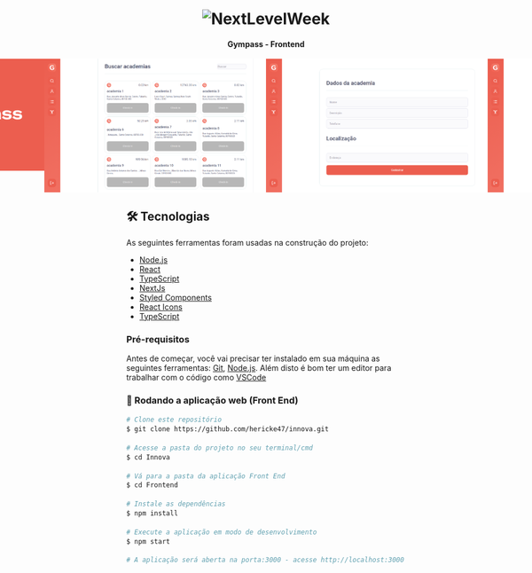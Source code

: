 <h1 align="center">
    <img alt="NextLevelWeek" title="#NextLevelWeek" style="background= '#000'" src="https://play-lh.googleusercontent.com/eYpDhWypRwEmmSL7GPMiilwQEVEj2HISsUW_OflkCLUsdOHz5U9e3ePRu2flVuVKvaI" width="100px" />
</h1>

<h4 align="center">
	Gympass - Frontend
</h4>

<p align="center" style="display: flex; align-items: flex-start; justify-content: center;">
  <img alt="Innova" title="#Innova" src="./.github/login.png" width="400px">

  <img alt="Innova" title="#Innova" src="./.github/buscar-academias.png" width="400px">

  <img alt="Innova" title="#Innova" src="./.github/cadastrar-academia.png" width="400px">

  <img alt="Innova" title="#Innova" src="./.github/check-ins.png" width="400px">
</p>


## 🛠 Tecnologias

As seguintes ferramentas foram usadas na construção do projeto:

- [Node.js](https://nodejs.org/en)
- [React](https://react.dev/)
- [TypeScript](https://www.typescriptlang.org/)
- [NextJs](https://nextjs.org/)
- [Styled Components](https://styled-components.com/)
- [React Icons](https://react-icons.github.io/react-icons/)
- [TypeScript](https://www.typescriptlang.org/)

### Pré-requisitos

Antes de começar, você vai precisar ter instalado em sua máquina as seguintes ferramentas:
[Git](https://git-scm.com), [Node.js](https://nodejs.org/en). Além disto é bom ter um editor para trabalhar com o código como [VSCode](https://code.visualstudio.com/)


### 🧭 Rodando a aplicação web (Front End)

```bash
# Clone este repositório
$ git clone https://github.com/hericke47/innova.git

# Acesse a pasta do projeto no seu terminal/cmd
$ cd Innova

# Vá para a pasta da aplicação Front End
$ cd Frontend

# Instale as dependências
$ npm install

# Execute a aplicação em modo de desenvolvimento
$ npm start

# A aplicação será aberta na porta:3000 - acesse http://localhost:3000
```
